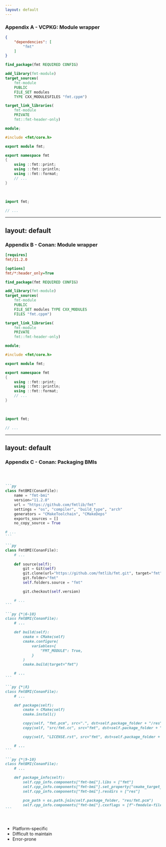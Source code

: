 ```yaml
---
layout: default
---
```


### Appendix A - VCPKG: Module wrapper

<div class="inset-5 grid grid-cols-2 gap-x-4 items-center">

<div>

<!-- Snippet from @/testing/vcpkg_fmt_module_wrapper/vcpkg.json -->
```json [vcpkg.json]
{
    "dependencies": [
        "fmt"
    ]
}
```

<v-click>

<!-- Snippet from @/testing/conan_fmt_module_wrapper/CMakeLists.txt -->
```cmake [CMakeLists.txt ~i-vscode-icons:file-type-cmake~]
find_package(fmt REQUIRED CONFIG)

add_library(fmt-module)
target_sources(
    fmt-module
    PUBLIC
    FILE_SET modules
    TYPE CXX_MODULESFILES "fmt.cppm")

target_link_libraries(
    fmt-module
    PRIVATE
    fmt::fmt-header-only)
```

</v-click>

</div>

<div>

<v-click>

<!-- Snippet from @/testing/conan_fmt_module_wrapper/fmt.cppm -->
```cpp [fmt.cppm ~i-vscode-icons:file-type-cpp2~]
module;

#include <fmt/core.h>

export module fmt;

export namespace fmt
{
    using ::fmt::print;
    using ::fmt::println;
    using ::fmt::format;
    // ...
}
```

</v-click>

<br>

<v-click>

<!-- Snippet from @/testing/conan_fmt_module_wrapper/main.cpp -->
```cpp [main.cpp ~i-vscode-icons:file-type-cpp~]
import fmt;

// ...
```

</v-click>

</div>

</div>

---
layout: default
---

### Appendix B - Conan: Module wrapper

<div class="grid grid-cols-2 gap-x-4 items-center">

<div>

<!-- Snippet from @/testing/conan_fmt_module_wrapper/conanfile.txt -->
```ini [conanfile.txt ~i-vscode-icons:file-type-conan~]
[requires]
fmt/11.2.0

[options]
fmt/*:header_only=True
```

<!-- Snippet from @/testing/conan_fmt_module_wrapper/CMakeLists.txt -->
```cmake [CMakeLists.txt ~i-vscode-icons:file-type-cmake~]{hide|*|1|3-8|10-13|*}
find_package(fmt REQUIRED CONFIG)

add_library(fmt-module)
target_sources(
    fmt-module
    PUBLIC
    FILE_SET modules TYPE CXX_MODULES
    FILES "fmt.cppm")

target_link_libraries(
    fmt-module
    PRIVATE
    fmt::fmt-header-only)
```

</div>

<div>

<!-- Snippet from @/testing/conan_fmt_module_wrapper/fmt.cppm -->
```cpp [fmt.cppm ~i-vscode-icons:file-type-cpp2~]{hide|*|1-5|7-13|*}
module;

#include <fmt/core.h>

export module fmt;

export namespace fmt
{
    using ::fmt::print;
    using ::fmt::println;
    using ::fmt::format;
    // ...
}
```

<br>

<!-- Snippet from @/testing/conan_fmt_module_wrapper/main.cpp -->
```cpp [main.cpp ~i-vscode-icons:file-type-cpp~]{hide|*}
import fmt;

// ...
```

</div>

</div>

---
layout: default
---

### Appendix C - Conan: Packaging BMIs

<br>

<!-- Snippet from @/testing/conan_fmt_bmi/fmt-bmi/conanfile.py -->
````md magic-move[conanfile.py ~i-vscode-icons:file-type-conan~]

```py
class FmtBMI(ConanFile):
    name = "fmt-bmi"
    version="11.2.0"
    url = "https://github.com/fmtlib/fmt"
    settings = "os", "compiler", "build_type", "arch"
    generators = "CMakeToolchain", "CMakeDeps"
    exports_sources = []
    no_copy_source = True

# ...
```

```py
class FmtBMI(ConanFile):
    # ...
    
    def source(self):
        git = Git(self)
        git.clone(url="https://github.com/fmtlib/fmt.git", target="fmt")
        git.folder="fmt"
        self.folders.source = "fmt"

        git.checkout(self.version)

    # ...
```

```py {*|6-10}
class FmtBMI(ConanFile):
    # ...

    def build(self):
        cmake = CMake(self)
        cmake.configure(
            variables={
                "FMT_MODULE": True,
            }
        )
        cmake.build(target="fmt")

    # ...
```

```py {*|8}
class FmtBMI(ConanFile):
    # ...

    def package(self):
        cmake = CMake(self)
        cmake.install()

        copy(self, "fmt.pcm", src=".", dst=self.package_folder + "/res")
        copy(self, "src/fmt.cc", src="fmt", dst=self.package_folder + "/res")

        copy(self, "LICENSE.rst", src="fmt", dst=self.package_folder + "/licenses")

    # ...
```

```py {*|9-10}
class FmtBMI(ConanFile):
    # ...

    def package_info(self):
        self.cpp_info.components["fmt-bmi"].libs = ["fmt"]
        self.cpp_info.components["fmt-bmi"].set_property("cmake_target_name", "fmt-bmi::fmt-bmi")
        self.cpp_info.components["fmt-bmi"].resdirs = ["res"]

        pcm_path = os.path.join(self.package_folder, "res/fmt.pcm")
        self.cpp_info.components["fmt-bmi"].cxxflags = [f"-fmodule-file=fmt={pcm_path}"]
```

````

<br>

<v-clicks>

* Platform-specific
* Difficult to maintain
* Error-prone

</v-clicks>
